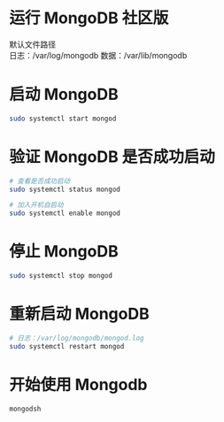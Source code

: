 # 运行 MongoDB 社区版

默认文件路径  
日志：/var/log/mongodb
数据：/var/lib/mongodb

# 启动 MongoDB

```bash
sudo systemctl start mongod
```
# 验证 MongoDB 是否成功启动

```bash
# 查看是否成功启动
sudo systemctl status mongod

# 加入开机自启动
sudo systemctl enable mongod
```

# 停止 MongoDB

```bash
sudo systemctl stop mongod
```

# 重新启动 MongoDB

```bash
# 日志：/var/log/mongodb/mongod.log
sudo systemctl restart mongod
```

# 开始使用 Mongodb

```bash
mongodsh
```